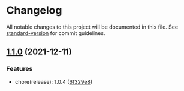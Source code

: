 # Changelog

All notable changes to this project will be documented in this file. See [standard-version](https://github.com/conventional-changelog/standard-version) for commit guidelines.

## [1.1.0](https://github.com/oyjiangchuan/workflow-demo/compare/v1.0.4...v1.1.0) (2021-12-11)

### Features

- chore(release): 1.0.4 ([6f329e8](https://github.com/oyjiangchuan/workflow-demo/commit/6f329e84fb03d21e1e695c57b014f0906be6cff5))
